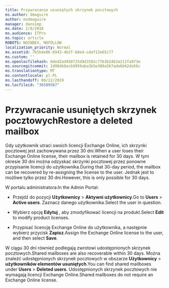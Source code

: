 ```yaml
---
title: Przywracanie usuniętych skrzynek pocztowych
ms.author: dmaguire
author: msdmaguire
manager: dansimp
ms.date: 2/8/2018
ms.audience: ITPro
ms.topic: article
ROBOTS: NOINDEX, NOFOLLOW
localization_priority: Normal
ms.assetid: 7b5b4e06-6943-4b2f-b8e4-cdaf13e65c77
ms.custom: ''
ms.openlocfilehash: 6ded2ad450725d9d3592c7763b24b3a211fa973e
ms.sourcegitcommit: 1d98db8acb9959aba3b5e308a567ade6b62da56c
ms.translationtype: MT
ms.contentlocale: pl-PL
ms.lasthandoff: 08/22/2019
ms.locfileid: "36509587"
---
```

# <a name="restore-a-deleted-mailbox"></a><span data-ttu-id="1df07-102">Przywracanie usuniętych skrzynek pocztowych</span><span class="sxs-lookup"><span data-stu-id="1df07-102">Restore a deleted mailbox</span></span>

<span data-ttu-id="1df07-103">Gdy użytkownik utraci swoich licencji Exchange Online, ich skrzynki pocztowej jest zachowywana przez 30 dni.</span><span class="sxs-lookup"><span data-stu-id="1df07-103">When a user loses their Exchange Online license, their mailbox is retained for 30 days.</span></span> <span data-ttu-id="1df07-104">W tym okresie 30 dni można odzyskać skrzynki pocztowej przez ponowne przypisanie licencji do użytkownika.</span><span class="sxs-lookup"><span data-stu-id="1df07-104">During that 30-day period, the mailbox can be recovered by re-assigning the license to the user.</span></span> <span data-ttu-id="1df07-105">Jednak jest to możliwe tylko przez 30 dni.</span><span class="sxs-lookup"><span data-stu-id="1df07-105">However, this is only possible for 30 days.</span></span>
  
<span data-ttu-id="1df07-106">W portalu administratora:</span><span class="sxs-lookup"><span data-stu-id="1df07-106">In the Admin Portal:</span></span>
  
- <span data-ttu-id="1df07-107">Przejdź do pozycji **Użytkownicy** \> **Aktywni użytkownicy**.</span><span class="sxs-lookup"><span data-stu-id="1df07-107">Go to **Users** \> **Active users**.</span></span> <span data-ttu-id="1df07-108">Zaznacz danego użytkownika.</span><span class="sxs-lookup"><span data-stu-id="1df07-108">Select the user in question.</span></span>

- <span data-ttu-id="1df07-109">Wybierz opcję **Edytuj** , aby zmodyfikować licencji na produkt.</span><span class="sxs-lookup"><span data-stu-id="1df07-109">Select **Edit** to modify product licenses.</span></span>

- <span data-ttu-id="1df07-110">Przypisać licencję Exchange Online do użytkownika, a następnie wybierz przycisk **Zapisz**.</span><span class="sxs-lookup"><span data-stu-id="1df07-110">Assign the Exchange Online license to the user, and then select **Save**.</span></span>

<span data-ttu-id="1df07-111">W ciągu 30 dni również podlegają zwrotowi udostępnionych skrzynek pocztowych.</span><span class="sxs-lookup"><span data-stu-id="1df07-111">Shared mailboxes are also recoverable within 30 days.</span></span> <span data-ttu-id="1df07-112">Można znaleźć udostępnionych skrzynek pocztowych w obszarze **Użytkownicy** \> **użytkowników elementów usuniętych**.</span><span class="sxs-lookup"><span data-stu-id="1df07-112">You can find shared mailboxes under **Users** \> **Deleted users**.</span></span> <span data-ttu-id="1df07-113">Udostępnionych skrzynek pocztowych nie wymagają licencji Exchange Online.</span><span class="sxs-lookup"><span data-stu-id="1df07-113">Shared mailboxes do not require an Exchange Online license.</span></span>
  